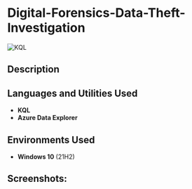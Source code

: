 # Digital-Forensics-Data-Theft-Investigation
![KQL](https://img.shields.io/badge/KQL-red)


<h2>Description</h2>

<h2>Languages and Utilities Used</h2>

- <b>KQL</b>
- <b>Azure Data Explorer</b> 

<h2>Environments Used </h2>

- <b>Windows 10</b> (21H2)

<h2>Screenshots:</h2>
